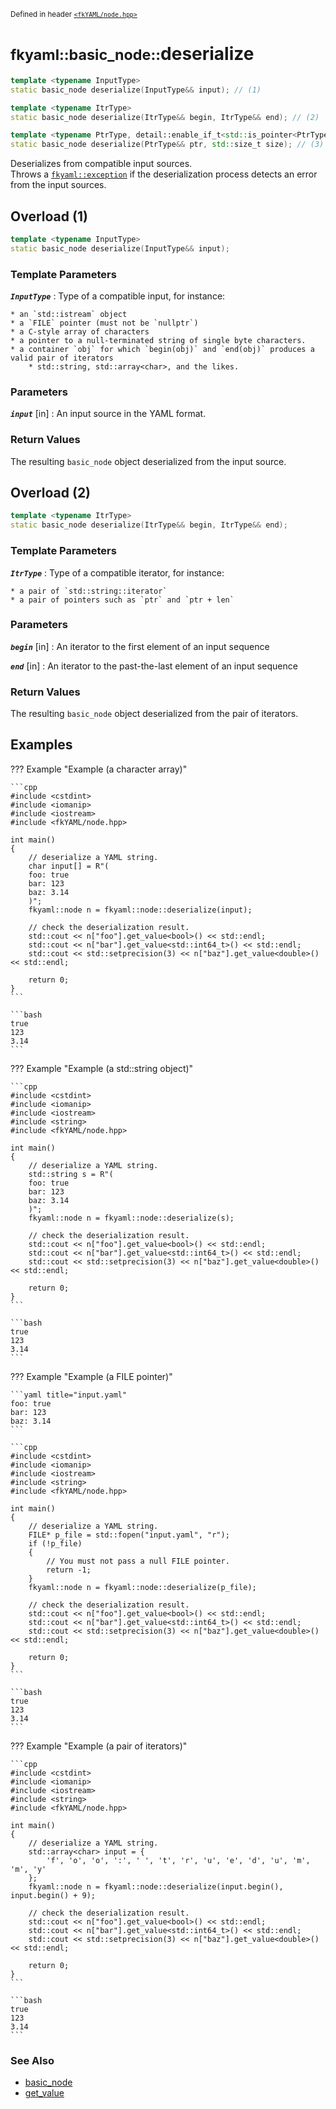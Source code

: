 <small>Defined in header [`<fkYAML/node.hpp>`](https://github.com/fktn-k/fkYAML/blob/develop/include/fkYAML/node.hpp)</small>

# <small>fkyaml::basic_node::</small>deserialize

```cpp
template <typename InputType>
static basic_node deserialize(InputType&& input); // (1)

template <typename ItrType>
static basic_node deserialize(ItrType&& begin, ItrType&& end); // (2)

template <typename PtrType, detail::enable_if_t<std::is_pointer<PtrType>::value, int> = 0>
static basic_node deserialize(PtrType&& ptr, std::size_t size); // (3)
```

Deserializes from compatible input sources.  
Throws a [`fkyaml::exception`](../exception/index.md) if the deserialization process detects an error from the input sources.  

## Overload (1)

```cpp
template <typename InputType>
static basic_node deserialize(InputType&& input);
```

### **Template Parameters**

***`InputType`***
:   Type of a compatible input, for instance:

    * an `std::istream` object
    * a `FILE` pointer (must not be `nullptr`)
    * a C-style array of characters
    * a pointer to a null-terminated string of single byte characters.
    * a container `obj` for which `begin(obj)` and `end(obj)` produces a valid pair of iterators
        * std::string, std::array<char>, and the likes.

### **Parameters**

***`input`*** [in]
:   An input source in the YAML format.

### **Return Values**

The resulting `basic_node` object deserialized from the input source.  

## Overload (2)

```cpp
template <typename ItrType>
static basic_node deserialize(ItrType&& begin, ItrType&& end);
```

### **Template Parameters**

***`ItrType`***
:   Type of a compatible iterator, for instance:

    * a pair of `std::string::iterator`
    * a pair of pointers such as `ptr` and `ptr + len`

### **Parameters**

***`begin`*** [in]
:   An iterator to the first element of an input sequence

***`end`*** [in]
:   An iterator to the past-the-last element of an input sequence

### **Return Values**

The resulting `basic_node` object deserialized from the pair of iterators.

## Examples

??? Example "Example (a character array)"

    ```cpp
    #include <cstdint>
    #include <iomanip>
    #include <iostream>
    #include <fkYAML/node.hpp>

    int main()
    {
        // deserialize a YAML string.
        char input[] = R"(
        foo: true
        bar: 123
        baz: 3.14
        )";
        fkyaml::node n = fkyaml::node::deserialize(input);

        // check the deserialization result.
        std::cout << n["foo"].get_value<bool>() << std::endl;
        std::cout << n["bar"].get_value<std::int64_t>() << std::endl;
        std::cout << std::setprecision(3) << n["baz"].get_value<double>() << std::endl;

        return 0;
    }
    ```

    ```bash
    true
    123
    3.14
    ```

??? Example "Example (a std::string object)"

    ```cpp
    #include <cstdint>
    #include <iomanip>
    #include <iostream>
    #include <string>
    #include <fkYAML/node.hpp>

    int main()
    {
        // deserialize a YAML string.
        std::string s = R"(
        foo: true
        bar: 123
        baz: 3.14
        )";
        fkyaml::node n = fkyaml::node::deserialize(s);

        // check the deserialization result.
        std::cout << n["foo"].get_value<bool>() << std::endl;
        std::cout << n["bar"].get_value<std::int64_t>() << std::endl;
        std::cout << std::setprecision(3) << n["baz"].get_value<double>() << std::endl;

        return 0;
    }
    ```

    ```bash
    true
    123
    3.14
    ```

??? Example "Example (a FILE pointer)"

    ```yaml title="input.yaml"
    foo: true
    bar: 123
    baz: 3.14
    ```

    ```cpp
    #include <cstdint>
    #include <iomanip>
    #include <iostream>
    #include <string>
    #include <fkYAML/node.hpp>

    int main()
    {
        // deserialize a YAML string.
        FILE* p_file = std::fopen("input.yaml", "r");
        if (!p_file)
        {
            // You must not pass a null FILE pointer.
            return -1;
        }
        fkyaml::node n = fkyaml::node::deserialize(p_file);

        // check the deserialization result.
        std::cout << n["foo"].get_value<bool>() << std::endl;
        std::cout << n["bar"].get_value<std::int64_t>() << std::endl;
        std::cout << std::setprecision(3) << n["baz"].get_value<double>() << std::endl;

        return 0;
    }
    ```

    ```bash
    true
    123
    3.14
    ```

??? Example "Example (a pair of iterators)"

    ```cpp
    #include <cstdint>
    #include <iomanip>
    #include <iostream>
    #include <string>
    #include <fkYAML/node.hpp>

    int main()
    {
        // deserialize a YAML string.
        std::array<char> input = {
            'f', 'o', 'o', ':', ' ', 't', 'r', 'u', 'e', 'd', 'u', 'm', 'm', 'y'
        };
        fkyaml::node n = fkyaml::node::deserialize(input.begin(), input.begin() + 9);

        // check the deserialization result.
        std::cout << n["foo"].get_value<bool>() << std::endl;
        std::cout << n["bar"].get_value<std::int64_t>() << std::endl;
        std::cout << std::setprecision(3) << n["baz"].get_value<double>() << std::endl;

        return 0;
    }
    ```

    ```bash
    true
    123
    3.14
    ```

### **See Also**

* [basic_node](index.md)
* [get_value](get_value.md)
